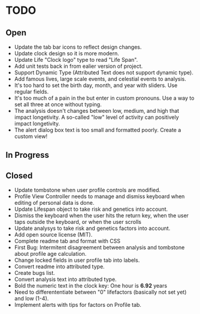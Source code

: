 # TODO

## Open

- Update the tab bar icons to reflect design changes.
- Update clock design so it is more modern.
- Update Life "Clock logo" type to read "Life Span".
- Add unit tests back in from ealier version of project.
- Support Dynamic Type (Attributed Text does not support dynamic type).
- Add famous lives, large scale events, and celestial events to analysis.
- It's too hard to set the birth day, month, and year with sliders. Use regular fields.
- It's too much of a pain in the but enter in custom pronouns. Use a way to set all three at once without typing.
- The analysis doesn't changes between low, medium, and high that impact longetivity. A so-called "low" level of activity can positively impact longetivity.
- The alert dialog box text is too small and formatted poorly. Create a custom view!

## In Progress


## Closed

- Update tombstone when user profile controls are modified.
- Profile View Controller needs to manage and dismiss keyboard when editing of personal data is done.
- Update Lifespan object to take risk and genetics into account.
- Dismiss the keyboard when the user hits the return key, when the user taps outside the keyboard, or when the user scrolls
- Update analysys to take risk and genetics factors into account.
- Add open source license (MIT).
- Complete readme tab and format with CSS
- First Bug: Intermitent disagreement between analysis and tombstone about profile age calculation.
- Change locked fields in user profile tab into labels.
- Convert readme into attributed type.
- Create bugs list.
- Convert analysis text into attributed type.
- Bold the numeric text in the clock key: One hour is **6.92** years
- Need to differententiate between "0" lifefactors (basically not set yet) and low (1-4).
- Implement alerts with tips for factors on Profile tab.






